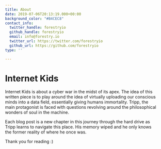 ```yaml
---
title: About
date: 2019-07-06T20:13:19.000+00:00
background_color: "#B4CEC8"
contact_info:
  twitter_handle: forestryio
  github_handle: forestryio
  email: info@forestry.io
  twitter_url: https://twitter.com/forestryio
  github_url: https://github.com/forestryio
type: ''

---
```

# Internet Kids

<p> Internet Kids is about a cyber war in the midst of its apex. The idea of this written piece is to play around the idea of virtually uploading our conscious minds into a data field, essentially giving humans immortality. Tripp, the main protagonist is faced with questions revolving around the philosophical wonders of soul in the machine.

Each blog post is a new chapter in this journey through the hard drive as Tripp learns to navigate this place. His memory wiped and he only knows the former reality of where he once was.

Thank you for reading :)</p>